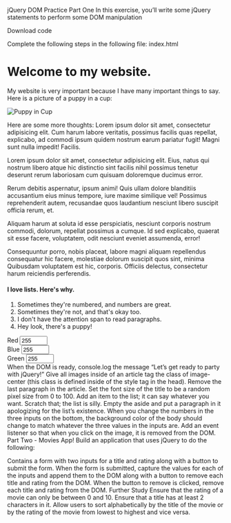 jQuery DOM Practice
Part One
In this exercise, you’ll write some jQuery statements to perform some DOM manipulation

Download code

Complete the following steps in the following file:
index.html
<!DOCTYPE html>
<html lang="en">
<head>
  <meta charset="UTF-8">
  <title>Document</title>
  <link rel="stylesheet"
        href="https://unpkg.com/bootstrap/dist/css/bootstrap.css">
  <style>

    img {
      max-width: 70%;
    }

    .image-center {
      display: block;
      margin: 10px auto;
    }

  </style>
</head>

<body>
<div class="container">
  <h1 id="title" class="text-center">Welcome to my website.</h1>
  <div class="row">
    <article class="col-sm-8">
      <p>My website is very important because I have many important things
        to say. Here is a picture of a puppy in a cup: </p>
      <img src="pup-in-cup.jpg" alt="Puppy in Cup">
      <p>Here are some more thoughts: Lorem ipsum dolor sit amet,
        consectetur adipisicing elit. Cum harum labore veritatis, possimus
        facilis quas repellat, explicabo, ad commodi ipsum quidem nostrum
        earum pariatur fugit! Magni sunt nulla impedit! Facilis.</p>
      <p>Lorem ipsum dolor sit amet, consectetur adipisicing elit. Eius, natus
        qui nostrum libero atque hic distinctio sint facilis nihil possimus
        tenetur deserunt rerum laboriosam cum quisuam doloremque ducimus
        error.</p>
      <p>Rerum debitis aspernatur, ipsum animi! Quis ullam dolore blanditiis
        accusantium eius minus tempore, iure maxime similique vel! Possimus
        reprehenderit autem, recusandae quos laudantium nesciunt libero suscipit
        officia rerum, et.</p>
      <p>Aliquam harum at soluta id esse perspiciatis, nesciunt corporis nostrum
        commodi, dolorum, repellat possimus a cumque. Id sed explicabo, quaerat
        sit esse facere, voluptatem, odit nesciunt eveniet assumenda, error!</p>
      <p>Consequuntur porro, nobis placeat, labore magni aliquam repellendus
        consequatur hic facere, molestiae dolorum suscipit quos sint, minima
        Quibusdam voluptatem est hic, corporis. Officiis delectus, consectetur
        harum reiciendis perferendis.</p>
    </article>
    <aside class="col-sm-4">
      <h4>I love lists. Here's why.</h4>
      <ol>
        <li>Sometimes they're numbered, and numbers are great.</li>
        <li>Sometimes they're not, and that's okay too.</li>
        <li>I don't have the attention span to read paragraphs.</li>
        <li>Hey look, there's a puppy!</li>
      </ol>
    </aside>
  </div>
  <div class="row mb-5">
    <div class="col-sm-4">
      Red
      <input class="form-control" type="number" min="0" max="255" value="255">
    </div>
    <div class="col-sm-4">
      Blue
      <input class="form-control" type="number" min="0" max="255" value="255">
    </div>
    <div class="col-sm-4">
      Green
      <input class="form-control" type="number" min="0" max="255" value="255">
    </div>
  </div>
</div>
<script src="https://code.jquery.com/jquery-3.3.1.js"></script>
<script>
  // Add your code here!
</script>
</body>

</html>
When the DOM is ready, console.log the message “Let’s get ready to party with jQuery!”
Give all images inside of an article tag the class of image-center (this class is defined inside of the style tag in the head).
Remove the last paragraph in the article.
Set the font size of the title to be a random pixel size from 0 to 100.
Add an item to the list; it can say whatever you want.
Scratch that; the list is silly. Empty the aside and put a paragraph in it apologizing for the list’s existence.
When you change the numbers in the three inputs on the bottom, the background color of the body should change to match whatever the three values in the inputs are.
Add an event listener so that when you click on the image, it is removed from the DOM.
Part Two - Movies App!
Build an application that uses jQuery to do the following:

Contains a form with two inputs for a title and rating along with a button to submit the form.
When the form is submitted, capture the values for each of the inputs and append them to the DOM along with a button to remove each title and rating from the DOM.
When the button to remove is clicked, remove each title and rating from the DOM.
Further Study
Ensure that the rating of a movie can only be between 0 and 10.
Ensure that a title has at least 2 characters in it.
Allow users to sort alphabetically by the title of the movie or by the rating of the movie from lowest to highest and vice versa.